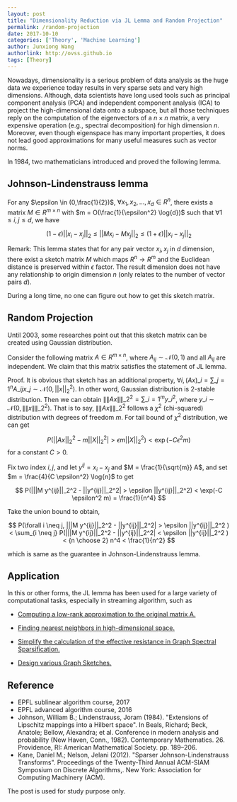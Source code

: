 ```yaml
---
layout: post
title: "Dimensionality Reduction via JL Lemma and Random Projection"
permalink: /random-projection
date: 2017-10-10
categories: ['Theory', 'Machine Learning']
author: Junxiong Wang
authorlink: http://ovss.github.io
tags: [Theory]
---
```



Nowadays, dimensionality is a serious problem of data analysis as the huge data we experience today results in very sparse sets and very high dimensions. Although, data scientists have long used tools such as principal component analysis (PCA) and independent component analysis (ICA) to project the high-dimensional data onto a subspace, but all those techniques reply on the computation of the eigenvectors of a $n \times n$ matrix, a very expensive operation (e.g., spectral decomposition) for high dimension $n$. Moreover, even though eigenspace has many important properties, it does not lead good approximations for many useful measures such as vector norms.

In 1984, two mathematicians introduced and proved the following lemma.

## Johnson-Lindenstrauss lemma
For any $\epsilon \in (0,\frac{1}{2})$, $\forall x_1, x_2, \dots, x_d \in R^{n}$, there exists a matrix $M \in R^{m \times n}$ with $m = O(\frac{1}{\epsilon^2} \log{d})$ such that $\forall 1 \leq i,j \leq d$, we have

$$
(1-\epsilon)||x_i - x_j||_2 \leq ||Mx_i - Mx_j||_2 \leq (1+\epsilon)||x_i - x_j||_2 
$$
 
Remark: This lemma states that for any pair vector $x_i, x_j$ in $d$ dimension, there exist a sketch matrix $M$ which maps $R^n \rightarrow R^m$ and the Euclidean distance is preserved within $\epsilon$ factor. The result dimension does not have any relationship to origin dimension $n$ (only relates to the number of vector pairs $d$).

During a long time, no one can figure out how to get this sketch matrix.

## Random Projection
Until 2003, some researches point out that this sketch matrix can be created using Gaussian distribution.

Consider the following matrix $A \in R^{m \times n}$, where $A_{ij} \sim \mathcal{N}(0,1)$ and all $A_{ij}$ are independent. We claim that this matrix satisfies the statement of JL lemma.

Proof. It is obvious that sketch has an additional property, 
$\forall i, (Ax)\_i = \sum\_{j=1}^{n} A\_{ij} x\_j \sim \mathcal{N}(0, ||x||_2^2)$. In other word, Gaussian distribution is 2-stable distribution. Then we can obtain $\|\|Ax\|\|\_2^2 = \sum\_{i=1}^{m} y\_i^2$, where $y\_i \sim \mathcal{N}(0, \|\|x\|\|\_2^2)$. That is to say, $\|\|Ax\|\|\_2^2$ follows a $\chi^2$ (chi-squared) distribution with degrees of freedom $m$. For tail bound of $\chi^2$ distribution, we can get

$$
P(||Ax||_2^2 - m||X||_2^2| > \epsilon m||X||_2^2) < \exp(-C \epsilon^2 m)
$$
for a constant $C > 0$.

Fix two index $i, j$, and let $y^{ij} = x_i - x_j$ and $M = \frac{1}{\sqrt{m}} A$, and set $m = \frac{4}{C \epsilon^2} \log{n}$ to get

$$
P(|||M y^{ij}||_2^2 - ||y^{ij}||_2^2| > \epsilon ||y^{ij}||_2^2) < \exp(-C \epsilon^2 m) = \frac{1}{n^4}
$$

Take the union bound to obtain, 

$$
P(\forall i \neq j, |||M y^{ij}||_2^2 - ||y^{ij}||_2^2| > \epsilon ||y^{ij}||_2^2 ) < \sum_{i \neq j} P(|||M y^{ij}||_2^2 - ||y^{ij}||_2^2| < \epsilon ||y^{ij}||_2^2 ) < {n \choose 2} n^4 < \frac{1}{n^2}
$$

which is same as the guarantee in Johnson-Lindenstrauss lemma.

## Application
In this or other forms, the JL lemma has been used for a large variety of computational tasks, especially in streaming algorithm, such as

* [Computing a low-rank approximation to the original matrix A.](https://www.stat.berkeley.edu/~mmahoney/f13-stat260-cs294/Lectures/lecture19.pdf)

* [Finding nearest neighbors in high-dimensional space.](http://web.stanford.edu/class/cs369g/files/lectures/lec16.pdf)

* [Simplify the calculation of the effective resistance in Graph Spectral Sparsification.](http://www.cs.yale.edu/homes/spielman/561/lect17-15.pdf)

* [Design various Graph Sketches.](http://repository.upenn.edu/cgi/viewcontent.cgi?article=1528&context=cis_papers) 


## Reference
- EPFL sublinear algorithm course, 2017
- EPFL advanced algorithm course, 2016
- Johnson, William B.; Lindenstrauss, Joram (1984). "Extensions of Lipschitz mappings into a Hilbert space". In Beals, Richard; Beck, Anatole; Bellow, Alexandra; et al. Conference in modern analysis and probability (New Haven, Conn., 1982). Contemporary Mathematics. 26. Providence, RI: American Mathematical Society. pp. 189–206.
- Kane, Daniel M.; Nelson, Jelani (2012). "Sparser Johnson-Lindenstrauss Transforms". Proceedings of the Twenty-Third Annual ACM-SIAM Symposium on Discrete Algorithms,. New York: Association for Computing Machinery (ACM).


The post is used for study purpose only.

